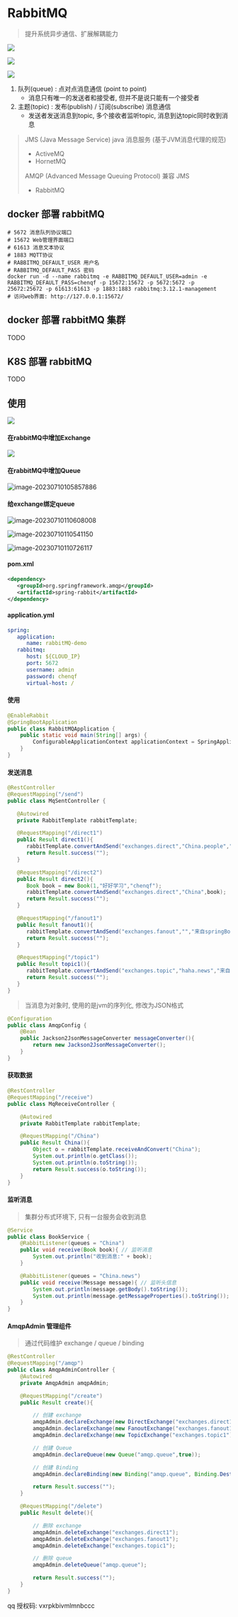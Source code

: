 # RabbitMQ

> 提升系统异步通信、扩展解耦能力

![](https://chenqf-blog-image.oss-cn-beijing.aliyuncs.com/images/image-20230710095031737.png)

![](https://chenqf-blog-image.oss-cn-beijing.aliyuncs.com/images/image-20230710095301511.png)

![](https://chenqf-blog-image.oss-cn-beijing.aliyuncs.com/images/image-20230710095323886.png)

1. 队列(queue) : 点对点消息通信 (point to point)
   + 消息只有唯一的发送者和接受者, 但并不是说只能有一个接受者
2. 主题(topic) : 发布(publish) / 订阅(subscribe) 消息通信
   + 发送者发送消息到topic, 多个接收者监听topic, 消息到达topic同时收到消息
   
> JMS (Java Message Service) java 消息服务 (基于JVM消息代理的规范)
> + ActiveMQ
> + HornetMQ
> 
> AMQP (Advanced Message Queuing Protocol) 兼容 JMS
> + RabbitMQ


## docker 部署 rabbitMQ
```shell
# 5672 消息队列协议端口
# 15672 Web管理界面端口
# 61613 消息文本协议
# 1883 MQTT协议
# RABBITMQ_DEFAULT_USER 用户名
# RABBITMQ_DEFAULT_PASS 密码
docker run -d --name rabbitmq -e RABBITMQ_DEFAULT_USER=admin -e RABBITMQ_DEFAULT_PASS=chenqf -p 15672:15672 -p 5672:5672 -p 25672:25672 -p 61613:61613 -p 1883:1883 rabbitmq:3.12.1-management
# 访问web界面: http://127.0.0.1:15672/
```

## docker 部署 rabbitMQ 集群

TODO

## K8S 部署 rabbitMQ

TODO

## 使用

![](https://chenqf-blog-image.oss-cn-beijing.aliyuncs.com/images/image-20230710105604527.png)

#### 在rabbitMQ中增加Exchange

![](https://chenqf-blog-image.oss-cn-beijing.aliyuncs.com/images/image-20230710105229243.png)

#### 在rabbitMQ中增加Queue

![image-20230710105857886](https://chenqf-blog-image.oss-cn-beijing.aliyuncs.com/images/image-20230710105857886.png)

#### 给exchange绑定queue

![image-20230710110608008](https://chenqf-blog-image.oss-cn-beijing.aliyuncs.com/images/image-20230710110608008.png)

![image-20230710110541150](https://chenqf-blog-image.oss-cn-beijing.aliyuncs.com/images/image-20230710110541150.png)

![image-20230710110726117](https://chenqf-blog-image.oss-cn-beijing.aliyuncs.com/images/image-20230710110726117.png)

#### pom.xml
```xml
<dependency>
   <groupId>org.springframework.amqp</groupId>
   <artifactId>spring-rabbit</artifactId>
</dependency>
```
#### application.yml
```yaml
spring:
   application:
      name: rabbitMQ-demo
   rabbitmq:
      host: ${CLOUD_IP}
      port: 5672
      username: admin
      password: chenqf
      virtual-host: /
```

#### 使用
```java
@EnableRabbit
@SpringBootApplication
public class RabbitMQApplication {
    public static void main(String[] args) {
        ConfigurableApplicationContext applicationContext = SpringApplication.run(RabbitMQApplication.class, args);
    }
}
```
#### 发送消息
```java
@RestController
@RequestMapping("/send")
public class MqSentController {

   @Autowired
   private RabbitTemplate rabbitTemplate;

   @RequestMapping("/direct1")
   public Result direct1(){
      rabbitTemplate.convertAndSend("exchanges.direct","China.people","来自springBoot的message");
      return Result.success("");
   }

   @RequestMapping("/direct2")
   public Result direct2(){
      Book book = new Book(1,"好好学习","chenqf");
      rabbitTemplate.convertAndSend("exchanges.direct","China",book);
      return Result.success("");
   }

   @RequestMapping("/fanout1")
   public Result fanout1(){
      rabbitTemplate.convertAndSend("exchanges.fanout","","来自springBoot的 fanout message");
      return Result.success("");
   }

   @RequestMapping("/topic1")
   public Result topic1(){
      rabbitTemplate.convertAndSend("exchanges.topic","haha.news","来自springBoot的 topic message");
      return Result.success("");
   }
}
```

> 当消息为对象时, 使用的是jvm的序列化, 修改为JSON格式

```java
@Configuration
public class AmqpConfig {
    @Bean
    public Jackson2JsonMessageConverter messageConverter(){
        return new Jackson2JsonMessageConverter();
    }
}
```

#### 获取数据
```java
@RestController
@RequestMapping("/receive")
public class MqReceiveController {

    @Autowired
    private RabbitTemplate rabbitTemplate;

    @RequestMapping("/China")
    public Result China(){
        Object o = rabbitTemplate.receiveAndConvert("China");
        System.out.println(o.getClass());
        System.out.println(o.toString());
        return Result.success(o.toString());
    }
}
```

#### 监听消息

> 集群分布式环境下, 只有一台服务会收到消息

```java
@Service
public class BookService {
    @RabbitListener(queues = "China")
    public void receive(Book book){ // 监听消息
        System.out.println("收到消息:" + book);
    }

    @RabbitListener(queues = "China.news")
    public void receive(Message message){ // 监听头信息
        System.out.println(message.getBody().toString());
        System.out.println(message.getMessageProperties().toString());
    }
}
```

#### AmqpAdmin 管理组件

> 通过代码维护 exchange / queue / binding

```java
@RestController
@RequestMapping("/amqp")
public class AmqpAdminController {
    @Autowired
    private AmqpAdmin amqpAdmin;

    @RequestMapping("/create")
    public Result create(){

        // 创建 exchange
        amqpAdmin.declareExchange(new DirectExchange("exchanges.direct1"));
        amqpAdmin.declareExchange(new FanoutExchange("exchanges.fanout1"));
        amqpAdmin.declareExchange(new TopicExchange("exchanges.topic1"));

        // 创建 Queue
        amqpAdmin.declareQueue(new Queue("amqp.queue",true));

        // 创建 Binding
        amqpAdmin.declareBinding(new Binding("amqp.queue", Binding.DestinationType.QUEUE,"exchanges.direct1","routingKey-a",null));

        return Result.success("");
    }

    @RequestMapping("/delete")
    public Result delete(){

        // 删除 exchange
        amqpAdmin.deleteExchange("exchanges.direct1");
        amqpAdmin.deleteExchange("exchanges.fanout1");
        amqpAdmin.deleteExchange("exchanges.topic1");

        // 删除 queue
        amqpAdmin.deleteQueue("amqp.queue");

        return Result.success("");
    }
}
```



qq 授权码: vxrpkbivmlmnbccc